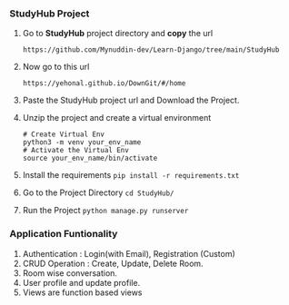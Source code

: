 ### StudyHub Project
1. Go to **StudyHub** project directory and **copy** the url 

    ```https://github.com/Mynuddin-dev/Learn-Django/tree/main/StudyHub ```

2. Now go to this url 

    ``` https://yehonal.github.io/DownGit/#/home ``` 

3. Paste the StudyHub project url and Download the Project.
4. Unzip the project and create a virtual environment 

    ``` 
    # Create Virtual Env
    python3 -m venv your_env_name
    # Activate the Virtual Env
    source your_env_name/bin/activate
    ```
5. Install the requirements
    ``` pip install -r requirements.txt  ```
6.  Go to the Project Directory
    ``` cd StudyHub/  ```
7. Run the Project
    ``` python manage.py runserver ```

### Application Funtionality
1. Authentication : Login(with Email), Registration (Custom)
2. CRUD Operation : Create, Update, Delete Room.
3. Room wise conversation.
4. User profile and update profile.
5. Views are function based views